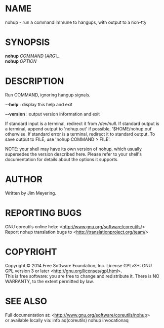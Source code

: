 NAME
====

nohup - run a command immune to hangups, with output to a non-tty

SYNOPSIS
========

**nohup** *COMMAND* [*ARG*]...\
 **nohup** *OPTION*

DESCRIPTION
===========

Run COMMAND, ignoring hangup signals.

**--help**
:   display this help and exit

**--version**
:   output version information and exit

If standard input is a terminal, redirect it from */dev/null*. If standard output is a terminal, append output to 'nohup.out' if possible, '\$HOME/nohup.out' otherwise. If standard error is a terminal, redirect it to standard output. To save output to FILE, use 'nohup COMMAND \> FILE'.

NOTE: your shell may have its own version of nohup, which usually supersedes the version described here. Please refer to your shell's documentation for details about the options it supports.

AUTHOR
======

Written by Jim Meyering.

REPORTING BUGS
==============

GNU coreutils online help: \<<http://www.gnu.org/software/coreutils/>\>\
 Report nohup translation bugs to \<<http://translationproject.org/team/>\>

COPYRIGHT
=========

Copyright © 2014 Free Software Foundation, Inc. License GPLv3+: GNU GPL version 3 or later \<<http://gnu.org/licenses/gpl.html>\>.\
 This is free software: you are free to change and redistribute it. There is NO WARRANTY, to the extent permitted by law.

SEE ALSO
========

Full documentation at: \<<http://www.gnu.org/software/coreutils/nohup>\>\
 or available locally via: info aq(coreutils) nohup invocationaq
